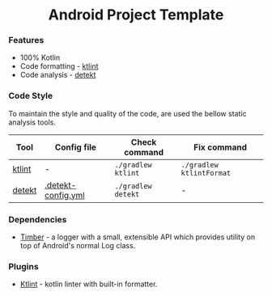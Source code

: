 <h1 align='center'>Android Project Template</h1>

### Features
- 100% Kotlin
- Code formatting - [ktlint](https://github.com/pinterest/ktlint)
- Code analysis - [detekt](https://github.com/detekt/detekt)

### Code Style
To maintain the style and quality of the code, are used the bellow static analysis tools.

| Tool                                                   | Config file  | Check command      | Fix command               |
|---------------------------------------------------------|--------------|--------------------|---------------------------|
| [ktlint](https://github.com/pinterest/ktlint)           | -            | `./gradlew ktlint` | `./gradlew ktlintFormat`  |
| [detekt](https://github.com/detekt/detekt)           | [.detekt-config.yml](/detekt/detekt-config.yml)            | `./gradlew detekt` | -  |

### Dependencies
-   [Timber](https://github.com/JakeWharton/timber) - a logger with a small, extensible API which provides utility on top of Android's normal Log class.

### Plugins
-   [Ktlint](https://github.com/pinterest/ktlint) - kotlin linter with built-in formatter.
